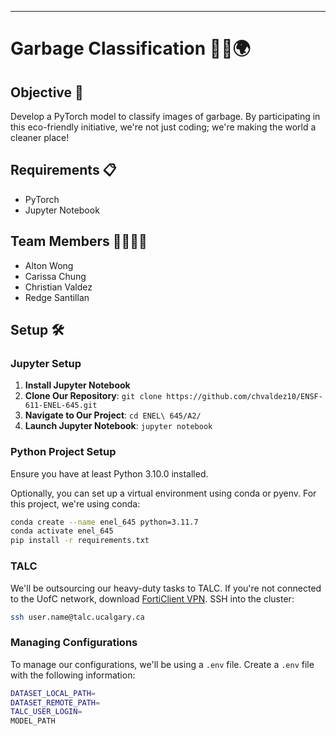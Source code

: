 ---

# Garbage Classification 🦸‍♂️🌍

## Objective 🎯

Develop a PyTorch model to classify images of garbage. By participating in this eco-friendly initiative, we're not just coding; we're making the world a cleaner place!

## Requirements 📋

- PyTorch
- Jupyter Notebook

## Team Members 👩‍💻👨‍💻

- Alton Wong
- Carissa Chung
- Christian Valdez
- Redge Santillan

## Setup 🛠️

### Jupyter Setup

1. **Install Jupyter Notebook**
2. **Clone Our Repository**: `git clone https://github.com/chvaldez10/ENSF-611-ENEL-645.git`
3. **Navigate to Our Project**: `cd ENEL\ 645/A2/`
4. **Launch Jupyter Notebook**: `jupyter notebook`

### Python Project Setup

Ensure you have at least Python 3.10.0 installed.

Optionally, you can set up a virtual environment using conda or pyenv. For this project, we're using conda:

```bash
conda create --name enel_645 python=3.11.7
conda activate enel_645
pip install -r requirements.txt
```

### TALC

We'll be outsourcing our heavy-duty tasks to TALC. If you're not connected to the UofC network, download [FortiClient VPN](https://ucalgary.service-now.com/it?id=kb_article&sys_id=52a169d6dbe5bc506ad32637059619cd). SSH into the cluster:

```bash
ssh user.name@talc.ucalgary.ca
```

### Managing Configurations

To manage our configurations, we'll be using a `.env` file. Create a `.env` file with the following information:

```bash
DATASET_LOCAL_PATH=
DATASET_REMOTE_PATH=
TALC_USER_LOGIN=
MODEL_PATH
```
